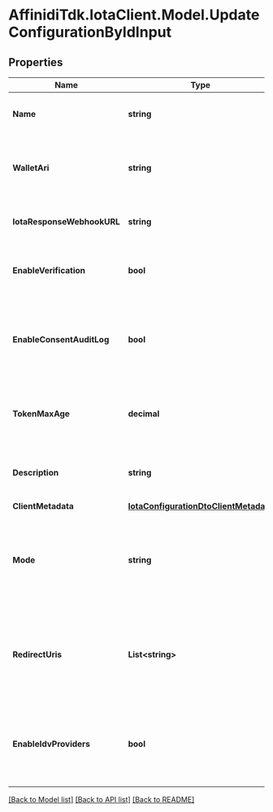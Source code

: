 # AffinidiTdk.IotaClient.Model.UpdateConfigurationByIdInput

## Properties

Name | Type | Description | Notes
------------ | ------------- | ------------- | -------------
**Name** | **string** | The name of the configuration to quickly identify the resource. | [optional] 
**WalletAri** | **string** | The unique resource identifier of the Wallet used to sign the request token. | [optional] 
**IotaResponseWebhookURL** | **string** | The webhook URL is used for callback when the data is ready. | [optional] 
**EnableVerification** | **bool** | Cryptographically verifies the data shared by the user when enabled. | [optional] 
**EnableConsentAuditLog** | **bool** | Records the user&#39;s consent when they share their data, including the type of data shared when enabled. | [optional] 
**TokenMaxAge** | **decimal** | This is the lifetime of the signed request token during the data-sharing flow. | [optional] 
**Description** | **string** | An optional description of what the configuration is used for. | [optional] 
**ClientMetadata** | [**IotaConfigurationDtoClientMetadata**](IotaConfigurationDtoClientMetadata.md) |  | [optional] 
**Mode** | **string** | Determines whether to handle the data-sharing request using the WebSocket, Redirect or Didcomm messaging flow. | [optional] 
**RedirectUris** | **List&lt;string&gt;** | List of allowed URLs to redirect users, including the response from the request. This is required if the selected data-sharing mode is Redirect. | [optional] 
**EnableIdvProviders** | **bool** | Enables identity verification from user with a 3rd-party provider when a verified identity document is not found. | [optional] 

[[Back to Model list]](../README.md#documentation-for-models) [[Back to API list]](../README.md#documentation-for-api-endpoints) [[Back to README]](../README.md)

